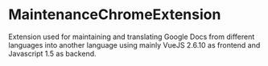 # MaintenanceChromeExtension
Extension used for maintaining and translating Google Docs from different languages into another language using mainly VueJS 2.6.10 as frontend and Javascript 1.5 as backend.
